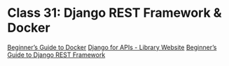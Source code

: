 # Class 31: Django REST Framework & Docker

[Beginner’s Guide to Docker](https://wsvincent.com/beginners-guide-to-docker/)
[Django for APIs - Library Website](https://djangoforapis.com/library-website-and-api/)
[Beginner’s Guide to Django REST Framework](https://wsvincent.com/official-django-rest-framework-tutorial-beginners-guide/)